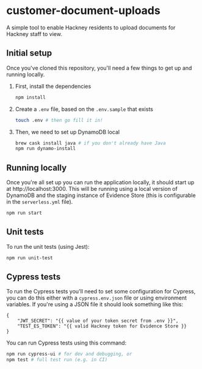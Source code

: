 # customer-document-uploads
A simple tool to enable Hackney residents to upload documents for Hackney staff to view.

## Initial setup
Once you've cloned this repository, you'll need a few things to get up and
running locally.

1.  First, install the dependencies
    ```bash
    npm install
    ```

2.  Create a `.env` file, based on the `.env.sample` that exists
    ```bash
    touch .env # then go fill it in!
    ```

3.  Then, we need to set up DynamoDB local
    ```bash
    brew cask install java # if you don't already have Java
    npm run dynamo-install
    ```

  
## Running locally
Once you're all set up you can run the application locally, it should start up 
at http://localhost:3000. This will be running using a local version of
DynamoDB and the staging instance of Evidence Store (this is configurable in
the `serverless.yml` file).

```bash
npm run start
```

## Unit tests
To run the unit tests (using Jest):
```bash
npm run unit-test
```

## Cypress tests
To run the Cypress tests you'll need to set some configuration for Cypress,
you can do this either with a `cypress.env.json` file or using environment
variables. If you're using a JSON file it should look something like this:

```
{
    "JWT_SECRET": "{{ value of your token secret from .env }}",
    "TEST_ES_TOKEN": "{{ valid Hackney token for Evidence Store }}
}
```

You can run Cypress tests using this command:
```bash
npm run cypress-ui # for dev and debugging, or
npm test # full test run (e.g. in CI)
```

